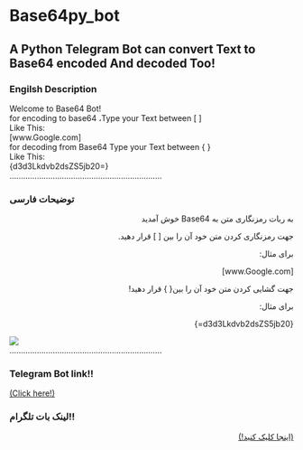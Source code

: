 # Base64py_bot
<h2>A Python Telegram Bot can convert Text to Base64 encoded And decoded Too!</h2>
<h3>Engilsh Description</h3>
Welcome to Base64 Bot!<br>
for encoding to base64 ،Type your Text between [ ]<br>
Like This:<br>
        [www.Google.com]<br>
for decoding from Base64 Type your Text between { }<br>
Like This:<br>
        {d3d3Lkdvb2dsZS5jb20=}<br>
...................................................................
<h3>توضیحات فارسی</h3>
<p dir="rtl">به ربات رمزنگاری متن به Base64 خوش آمدید</p>
<p dir="rtl">جهت رمزنگاری کردن متن خود آن را بین [ ] قرار دهید.</p>
<p dir="rtl">برای مثال:</p>
<p dir="rtl">[www.Google.com]</p>
<p dir="rtl">جهت گشایی کردن متن خود آن را بین{ } قرار دهید!</p>
<p dir="rtl">برای مثال:</p>
<p dir="rtl">{d3d3Lkdvb2dsZS5jb20=}</p>
<img src="https://s6.uupload.ir/files/-2147483648_-214025_wli0.jpg"><br>
...................................................................
<h3>Telegram Bot link!!</h3>
<a href="https://t.me/Base64py_bot">(Click here!)</a> <br></h2>
<h3>لینک بات تلگرام!!</h3>
<p dir="rtl"><a href="https://t.me/Base64py_bot">(اینجا کلیک کنید!)</a> <br></h2></p>
